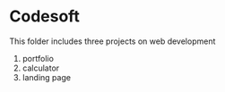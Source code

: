 # Codesoft

This folder includes three projects on web development 
1. portfolio
2. calculator
3. landing page
